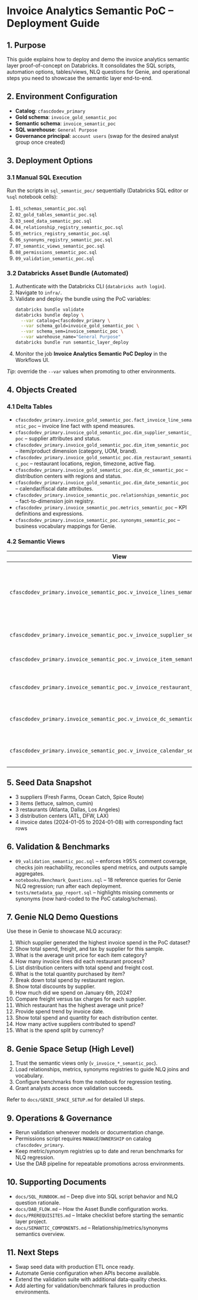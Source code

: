 ﻿# Invoice Analytics Semantic PoC – Deployment Guide

## 1. Purpose
This guide explains how to deploy and demo the invoice analytics semantic layer proof-of-concept on Databricks. It consolidates the SQL scripts, automation options, tables/views, NLQ questions for Genie, and operational steps you need to showcase the semantic layer end-to-end.

## 2. Environment Configuration
- **Catalog**: `cfascdodev_primary`
- **Gold schema**: `invoice_gold_semantic_poc`
- **Semantic schema**: `invoice_semantic_poc`
- **SQL warehouse**: `General Purpose`
- **Governance principal**: `account users` (swap for the desired analyst group once created)

## 3. Deployment Options
### 3.1 Manual SQL Execution
Run the scripts in `sql_semantic_poc/` sequentially (Databricks SQL editor or `%sql` notebook cells):
1. `01_schemas_semantic_poc.sql`
2. `02_gold_tables_semantic_poc.sql`
3. `03_seed_data_semantic_poc.sql`
4. `04_relationship_registry_semantic_poc.sql`
5. `05_metrics_registry_semantic_poc.sql`
6. `06_synonyms_registry_semantic_poc.sql`
7. `07_semantic_views_semantic_poc.sql`
8. `08_permissions_semantic_poc.sql`
9. `09_validation_semantic_poc.sql`

### 3.2 Databricks Asset Bundle (Automated)
1. Authenticate with the Databricks CLI (`databricks auth login`).
2. Navigate to `infra/`.
3. Validate and deploy the bundle using the PoC variables:
   ```bash
   databricks bundle validate
   databricks bundle deploy \
     --var catalog=cfascdodev_primary \
     --var schema_gold=invoice_gold_semantic_poc \
     --var schema_sem=invoice_semantic_poc \
     --var warehouse_name="General Purpose"
   databricks bundle run semantic_layer_deploy
   ```
4. Monitor the job **Invoice Analytics Semantic PoC Deploy** in the Workflows UI.

*Tip*: override the `--var` values when promoting to other environments.

## 4. Objects Created
### 4.1 Delta Tables
- `cfascdodev_primary.invoice_gold_semantic_poc.fact_invoice_line_semantic_poc` – invoice line fact with spend measures.
- `cfascdodev_primary.invoice_gold_semantic_poc.dim_supplier_semantic_poc` – supplier attributes and status.
- `cfascdodev_primary.invoice_gold_semantic_poc.dim_item_semantic_poc` – item/product dimension (category, UOM, brand).
- `cfascdodev_primary.invoice_gold_semantic_poc.dim_restaurant_semantic_poc` – restaurant locations, region, timezone, active flag.
- `cfascdodev_primary.invoice_gold_semantic_poc.dim_dc_semantic_poc` – distribution centers with regions and status.
- `cfascdodev_primary.invoice_gold_semantic_poc.dim_date_semantic_poc` – calendar/fiscal date attributes.
- `cfascdodev_primary.invoice_semantic_poc.relationships_semantic_poc` – fact-to-dimension join registry.
- `cfascdodev_primary.invoice_semantic_poc.metrics_semantic_poc` – KPI definitions and expressions.
- `cfascdodev_primary.invoice_semantic_poc.synonyms_semantic_poc` – business vocabulary mappings for Genie.

### 4.2 Semantic Views
| View | Source Tables | Highlights | Usage |
|------|---------------|------------|-------|
| `cfascdodev_primary.invoice_semantic_poc.v_invoice_lines_semantic_poc` | `fact_invoice_line_semantic_poc` | Quantity, unit price, gross/net line amounts, freight, tax, invoice amount, currency | Base semantic view feeding all others. |
| `cfascdodev_primary.invoice_semantic_poc.v_invoice_supplier_semantic_poc` | `v_invoice_lines_semantic_poc` + `dim_supplier_semantic_poc` | Supplier metadata and spend metrics | Supplier analytics & Genie queries. |
| `cfascdodev_primary.invoice_semantic_poc.v_invoice_item_semantic_poc` | `v_invoice_lines_semantic_poc` + `dim_item_semantic_poc` | Item attributes, spend, quantity | Product and pricing insights. |
| `cfascdodev_primary.invoice_semantic_poc.v_invoice_restaurant_semantic_poc` | `v_invoice_lines_semantic_poc` + `dim_restaurant_semantic_poc` | Restaurant region, timezone, spend | Store/operator performance. |
| `cfascdodev_primary.invoice_semantic_poc.v_invoice_dc_semantic_poc` | `v_invoice_lines_semantic_poc` + `dim_dc_semantic_poc` | Distribution center metrics (spend, freight, tax) | Supply chain analysis. |
| `cfascdodev_primary.invoice_semantic_poc.v_invoice_calendar_semantic_poc` | `v_invoice_lines_semantic_poc` + `dim_date_semantic_poc` | Calendar + fiscal fields with spend/quantity | Time-series and fiscal reporting. |

## 5. Seed Data Snapshot
- 3 suppliers (Fresh Farms, Ocean Catch, Spice Route)
- 3 items (lettuce, salmon, cumin)
- 3 restaurants (Atlanta, Dallas, Los Angeles)
- 3 distribution centers (ATL, DFW, LAX)
- 4 invoice dates (2024-01-05 to 2024-01-08) with corresponding fact rows

## 6. Validation & Benchmarks
- `09_validation_semantic_poc.sql` – enforces ≥95% comment coverage, checks join reachability, reconciles spend metrics, and outputs sample aggregates.
- `notebooks/Benchmark_Questions.sql` – 18 reference queries for Genie NLQ regression; run after each deployment.
- `tests/metadata_gap_report.sql` – highlights missing comments or synonyms (now hard-coded to the PoC catalog/schemas).

## 7. Genie NLQ Demo Questions
Use these in Genie to showcase NLQ accuracy:
1. Which supplier generated the highest invoice spend in the PoC dataset?
2. Show total spend, freight, and tax by supplier for this sample.
3. What is the average unit price for each item category?
4. How many invoice lines did each restaurant process?
5. List distribution centers with total spend and freight cost.
6. What is the total quantity purchased by item?
7. Break down total spend by restaurant region.
8. Show total discounts by supplier.
9. How much did we spend on January 6th, 2024?
10. Compare freight versus tax charges for each supplier.
11. Which restaurant has the highest average unit price?
12. Provide spend trend by invoice date.
13. Show total spend and quantity for each distribution center.
14. How many active suppliers contributed to spend?
15. What is the spend split by currency?

## 8. Genie Space Setup (High Level)
1. Trust the semantic views only (`v_invoice_*_semantic_poc`).
2. Load relationships, metrics, synonyms registries to guide NLQ joins and vocabulary.
3. Configure benchmarks from the notebook for regression testing.
4. Grant analysts access once validation succeeds.

Refer to `docs/GENIE_SPACE_SETUP.md` for detailed UI steps.

## 9. Operations & Governance
- Rerun validation whenever models or documentation change.
- Permissions script requires `MANAGE`/`OWNERSHIP` on catalog `cfascdodev_primary`.
- Keep metric/synonym registries up to date and rerun benchmarks for NLQ regression.
- Use the DAB pipeline for repeatable promotions across environments.

## 10. Supporting Documents
- `docs/SQL_RUNBOOK.md` – Deep dive into SQL script behavior and NLQ question rationale.
- `docs/DAB_FLOW.md` – How the Asset Bundle configuration works.
- `docs/PREREQUISITES.md` – Intake checklist before starting the semantic layer project.
- `docs/SEMANTIC_COMPONENTS.md` – Relationship/metrics/synonyms semantics overview.

## 11. Next Steps
- Swap seed data with production ETL once ready.
- Automate Genie configuration when APIs become available.
- Extend the validation suite with additional data-quality checks.
- Add alerting for validation/benchmark failures in production environments.
